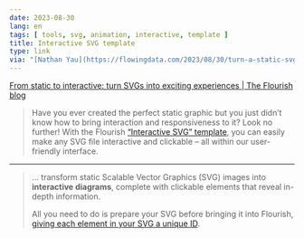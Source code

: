 ```yaml
---
date: 2023-08-30
lang: en
tags: [ tools, svg, animation, interactive, template ]
title: Interactive SVG template
type: link
via: "[Nathan Yau](https://flowingdata.com/2023/08/30/turn-a-static-svg-into-an-interactive-one-with-flourish/)"
---
```


[From static to interactive: turn SVGs into exciting experiences | The Flourish blog](https://flourish.studio/blog/interactive-svg-annotator/)

> Have you ever created the perfect static graphic but you just didn’t know how to bring interaction and responsiveness to it? Look no further! With the Flourish [“Interactive SVG” template](https://app.flourish.studio/templates#template-interactive-svg), you can easily make any SVG file interactive and clickable – all within our user-friendly interface.

---

> … transform static Scalable Vector Graphics (SVG) images into **interactive diagrams**, complete with clickable elements that reveal in-depth information.
>
> All you need to do is prepare your SVG before bringing it into Flourish, [giving each element in your SVG a unique ID](https://help.flourish.studio/article/251-how-to-create-groups-with-ids-in-svgs).
